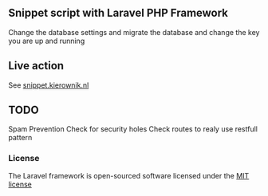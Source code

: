 ## Snippet script with Laravel PHP Framework

Change the database settings and migrate the database and change the key you are up and running

## Live action

See [snippet.kierownik.nl](http://snippet.kierownik.nl)

## TODO

Spam Prevention
Check for security holes
Check routes to realy use restfull pattern

### License

The Laravel framework is open-sourced software licensed under the [MIT license](http://opensource.org/licenses/MIT)